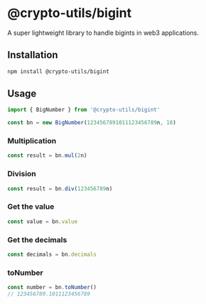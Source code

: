 # @crypto-utils/bigint

A super lightweight library to handle bigints in web3 applications.

## Installation

```bash
npm install @crypto-utils/bigint
```

## Usage

```typescript
import { BigNumber } from '@crypto-utils/bigint'

const bn = new BigNumber(1234567891011123456789n, 18)
```

### Multiplication

```typescript
const result = bn.mul(2n)

```

### Division

```typescript
const result = bn.div(123456789n)
```

### Get the value

```typescript
const value = bn.value
```

### Get the decimals

```typescript
const decimals = bn.decimals
```

### toNumber

```typescript
const number = bn.toNumber()
// 123456789.1011123456789
```
